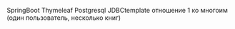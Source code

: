 SpringBoot
Thymeleaf
Postgresql
JDBCtemplate отношение 1 ко многоим (один пользователь, несколько книг)
